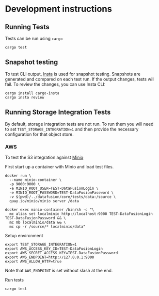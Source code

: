 <!---
  Licensed to the Apache Software Foundation (ASF) under one
  or more contributor license agreements.  See the NOTICE file
  distributed with this work for additional information
  regarding copyright ownership.  The ASF licenses this file
  to you under the Apache License, Version 2.0 (the
  "License"); you may not use this file except in compliance
  with the License.  You may obtain a copy of the License at

    http://www.apache.org/licenses/LICENSE-2.0

  Unless required by applicable law or agreed to in writing,
  software distributed under the License is distributed on an
  "AS IS" BASIS, WITHOUT WARRANTIES OR CONDITIONS OF ANY
  KIND, either express or implied.  See the License for the
  specific language governing permissions and limitations
  under the License.
-->

# Development instructions

## Running Tests

Tests can be run using `cargo`

```shell
cargo test
```

## Snapshot testing

To test CLI output, [Insta](https://github.com/mitsuhiko/insta) is used for snapshot testing. Snapshots are generated
and compared on each test run. If the output changes, tests will fail.
To review the changes, you can use Insta CLI:

```shell
cargo install cargo-insta
cargo insta review
```

## Running Storage Integration Tests

By default, storage integration tests are not run. To run them you will need to set `TEST_STORAGE_INTEGRATION=1` and
then provide the necessary configuration for that object store.

### AWS

To test the S3 integration against [Minio](https://github.com/minio/minio)

First start up a container with Minio and load test files.

```shell
docker run \
  --name minio-container \
  -p 9000:9000 \
  -e MINIO_ROOT_USER=TEST-DataFusionLogin \
  -e MINIO_ROOT_PASSWORD=TEST-DataFusionPassword \
  -v $(pwd)/../datafusion/core/tests/data:/source \
  quay.io/minio/minio server /data

docker exec minio-container /bin/sh -c "\
  mc alias set localminio http://localhost:9000 TEST-DataFusionLogin TEST-DataFusionPassword && \
  mc mb localminio/data && \
  mc cp -r /source/* localminio/data"
```

Setup environment

```shell
export TEST_STORAGE_INTEGRATION=1
export AWS_ACCESS_KEY_ID=TEST-DataFusionLogin
export AWS_SECRET_ACCESS_KEY=TEST-DataFusionPassword
export AWS_ENDPOINT=http://127.0.0.1:9000
export AWS_ALLOW_HTTP=true
```

Note that `AWS_ENDPOINT` is set without slash at the end.

Run tests

```shell
cargo test
```

